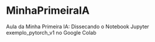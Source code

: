 # MinhaPrimeiraIA
Aula da Minha Primeira IA: Dissecando o Notebook Jupyter exemplo_pytorch_v1 no Google Colab
